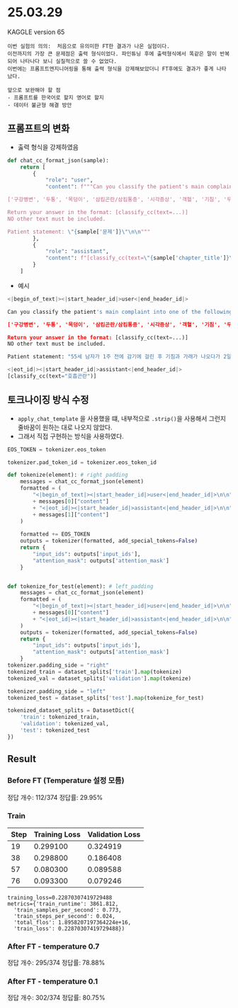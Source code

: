 # 25.03.29
KAGGLE version 65
```
이번 실험의 의의:  처음으로 유의미한 FT한 결과가 나온 실험이다.
이전까지의 가장 큰 문제점은 출력 형식이었다. 파인튜닝 후에 출력형식에서 똑같은 말이 반복되어 나타나다 보니 실질적으로 쓸 수 없었다.
이번에는 프롬프트엔지니어링을 통해 출력 형식을 강제해보았더니 FT후에도 결과가 좋게 나타났다.
```
```
앞으로 보완해야 할 점
- 프롬프트를 한국어로 할지 영어로 할지
- 데이터 불균형 해결 방안
```


## 프롬프트의 변화
- 춣력 형식을 강제하였음
```python
def chat_cc_format_json(sample):
    return [
        {
            "role": "user",
            "content": f"""Can you classify the patient's main complaint into one of the following categories?

['구강병변', '두통', '목덩이', '삼킴곤란/삼킴통증', '시각증상', '객혈', '기침', '두근거림','유두분비물', '유방증상', '허리통증', '호흡곤란', '흉통/흉부불편감', '구토', '설사', '변비','복부덩이', '복부팽만', '복통', '소화불량', '토혈/흑색변/혈변', '단백뇨', '무월경/희발월경','배뇨증상', '소변색변화', '다뇨', '핍뇨', '월경통/월경과다', '질분비물', '질출혈', '관절증상','근력저하', '감각이상', '보행실조', '사지통증', '손떨림', '고혈압', '발달지연', '발작', '발열','부종', '비정상검사소견', '의식저하/실신']

Return your answer in the format: [classify_cc(text=...)]  
NO other text must be included.

Patient statement: \"{sample['문제']}\"\n\n"""
        },
        {
            "role": "assistant",
            "content": f"[classify_cc(text=\"{sample['chapter_title']}\")]"
        }
    ]
```

- 예시
```python
<|begin_of_text|><|start_header_id|>user<|end_header_id|>

Can you classify the patient's main complaint into one of the following categories?

['구강병변', '두통', '목덩이', '삼킴곤란/삼킴통증', '시각증상', '객혈', '기침', '두근거림','유두분비물', '유방증상', '허리통증', '호흡곤란', '흉통/흉부불편감', '구토', '설사', '변비','복부덩이', '복부팽만', '복통', '소화불량', '토혈/흑색변/혈변', '단백뇨', '무월경/희발월경','배뇨증상', '소변색변화', '다뇨', '핍뇨', '월경통/월경과다', '질분비물', '질출혈', '관절증상','근력저하', '감각이상', '보행실조', '사지통증', '손떨림', '고혈압', '발달지연', '발작', '발열','부종', '비정상검사소견', '의식저하/실신']

Return your answer in the format: [classify_cc(text=...)]  
NO other text must be included.

Patient statement: "55세 남자가 1주 전에 감기에 걸린 후 기침과 가래가 나오다가 2일 전부터 숨이 차서 병원에 왔다"

<|eot_id|><|start_header_id|>assistant<|end_header_id|>
[classify_cc(text="호흡곤란")]
```

## 토크나이징 방식 수정
- `apply_chat_template` 을 사용했을 떄, 내부적으로 `.strip()`을 사용해서 그런지 줄바꿈이 원하는 대로 나오지 않았다.
- 그래서 직접 구현하는 방식을 사용하였다.

```python
EOS_TOKEN = tokenizer.eos_token

tokenizer.pad_token_id = tokenizer.eos_token_id

def tokenize(element): # right padding
    messages = chat_cc_format_json(element)
    formatted = (
        "<|begin_of_text|><|start_header_id|>user<|end_header_id|>\n\n"
        + messages[0]["content"]
        + "<|eot_id|><|start_header_id|>assistant<|end_header_id|>\n\n"
        + messages[1]["content"]
    )
    
    formatted += EOS_TOKEN
    outputs = tokenizer(formatted, add_special_tokens=False)
    return {
        "input_ids": outputs['input_ids'],
        "attention_mask": outputs['attention_mask']
    }


def tokenize_for_test(element): # left_padding
    messages = chat_cc_format_json(element)
    formatted = (
        "<|begin_of_text|><|start_header_id|>user<|end_header_id|>\n\n"
        + messages[0]["content"]
        + "<|eot_id|><|start_header_id|>assistant<|end_header_id|>\n\n"
    )
    outputs = tokenizer(formatted, add_special_tokens=False)
    return {
        "input_ids": outputs['input_ids'],
        "attention_mask": outputs['attention_mask']
    }
tokenizer.padding_side = "right"
tokenized_train = dataset_splits['train'].map(tokenize)
tokenized_val = dataset_splits['validation'].map(tokenize)

tokenizer.padding_side = "left"
tokenized_test = dataset_splits['test'].map(tokenize_for_test)

tokenized_dataset_splits = DatasetDict({
    'train': tokenized_train,
    'validation': tokenized_val,
    'test': tokenized_test
})
```

## Result
### Before FT (Temperature 설정 모름)
정답 개수: 112/374
정답률: 29.95%


###  Train
| Step | Training Loss | Validation Loss |
|------|---------------|-----------------|
| 19   | 0.299100      | 0.324919        |
| 38   | 0.298800      | 0.186408        |
| 57   | 0.080300      | 0.089588        |
| 76   | 0.093300      | 0.079246        |

```global_step=93
training_loss=0.22870307419729488
metrics={'train_runtime': 3861.812,
  'train_samples_per_second': 0.773,
  'train_steps_per_second': 0.024, 
  'total_flos': 1.8958207197364224e+16, 
  'train_loss': 0.22870307419729488})
```

### After FT - temperature 0.7
정답 개수: 295/374
정답률: 78.88%

### After FT - temperature 0.1
정답 개수: 302/374
정답률: 80.75%
